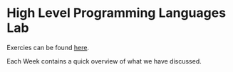 # High Level Programming Languages Lab

Exercies can be found [here](https://github.com/INBPA0212L-2023/exercises).

Each Week contains a quick overview of what we have discussed.
